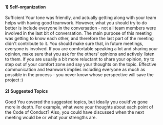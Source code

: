 #### 1) Self-organization
Sufficient
Your tone was friendly, and actually getting along with your team helps with having good teamwork. However, what you should try to do better is include everyone in the conversation - not all team members were involved in the last bit of conversation. The main purpose of this meeting was getting to know each other, and therefore the last part of the meeting didn't contribute to it. You should make sure that, in future meetings, everyone is involved. If you are comfortable speaking a lot and sharing your opinion, make sure that you ask for the others' opinions and actively listen to them. If you are usually a bit more reluctant to share your opinion, try to step out of your comfort zone and say your thoughts on the topic. Effective communication and teamwork implies including everyone as much as possible in the process - you never know whose perspective will save the project :)

#### 2) Suggested Topics
Good
You covered the suggested topics, but ideally you could've gone more in depth. For example, what were your thoughts about each point of the Code of Conduct? Also, you could have discussed when the next meeting would be or what your strengths are.
